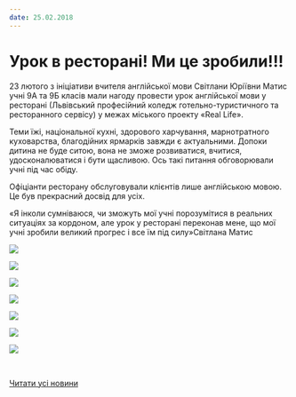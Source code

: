 ```yaml
---
date: 25.02.2018
---
```

# Урок в ресторані! Ми це зробили!!!

23 лютого з ініціативи вчителя англійської мови Світлани Юріївни Матис учні 9А та 9Б класів мали нагоду провести урок англійської мови у ресторані (Львівський професійний коледж готельно-туристичного та ресторанного сервісу) у межах міського проекту «Real Life».

Теми їжі, національної кухні, здорового харчування, марнотратного куховарства, благодійних ярмарків завжди є актуальними. Допоки дитина не буде ситою, вона не зможе розвиватися, вчитися, удосконалюватися і бути щасливою. Ось такі питання обговорювали учні під час обіду.

Офіціанти ресторану обслуговували клієнтів лише англійською мовою. Це був прекрасний досвід для усіх.

«Я інколи сумніваюся, чи зможуть мої учні порозумітися в реальних ситуаціях за кордоном, але урок у ресторані переконав мене, що мої учні зробили великий прогрес і все їм під силу»Світлана Матис

![](/images/blog/урок-в-ресторані-ми-це-зробили/3.jpg)

![](/images/blog/урок-в-ресторані-ми-це-зробили/6.jpg)

![](/images/blog/урок-в-ресторані-ми-це-зробили/2.jpg)

![](/images/blog/урок-в-ресторані-ми-це-зробили/1.jpg)

![](/images/blog/урок-в-ресторані-ми-це-зробили/5.jpg)

![](/images/blog/урок-в-ресторані-ми-це-зробили/4.jpg)

![](/images/blog/урок-в-ресторані-ми-це-зробили/7.jpg)

 

[Читати усі новини](/news)
